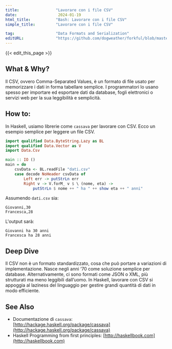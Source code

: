 ```yaml
---
title:                "Lavorare con i file CSV"
date:                  2024-01-19
html_title:           "Bash: Lavorare con i file CSV"
simple_title:         "Lavorare con i file CSV"

tag:                  "Data Formats and Serialization"
editURL:              "https://github.com/dogweather/forkful/blob/master/content/it/haskell/working-with-csv.md"
---
```


{{< edit_this_page >}}

## What & Why?
Il CSV, ovvero Comma-Separated Values, è un formato di file usato per memorizzare i dati in forma tabellare semplice. I programmatori lo usano spesso per importare ed esportare dati da database, fogli elettronici o servizi web per la sua leggibilità e semplicità.

## How to:
In Haskell, usiamo librerie come `cassava` per lavorare con CSV. Ecco un esempio semplice per leggere un file CSV.

```Haskell
import qualified Data.ByteString.Lazy as BL
import qualified Data.Vector as V
import Data.Csv

main :: IO ()
main = do
    csvData <- BL.readFile "dati.csv"
    case decode NoHeader csvData of
        Left err -> putStrLn err
        Right v -> V.forM_ v $ \ (nome, eta) ->
            putStrLn $ nome ++ " ha " ++ show eta ++ " anni"
```

Assumendo `dati.csv` sia:

```
Giovanni,30
Francesca,28
```

L'output sarà:

```
Giovanni ha 30 anni
Francesca ha 28 anni
```

## Deep Dive
Il CSV non è un formato standardizzato, cosa che può portare a variazioni di implementazione. Nasce negli anni ‘70 come soluzione semplice per database. Alternativamente, ci sono formati come JSON o XML, più strutturati ma meno leggibili dall’uomo. In Haskell, lavorare con CSV si appoggia al laziness del linguaggio per gestire grandi quantità di dati in modo efficiente.

## See Also
- Documentazione di `cassava`: [http://hackage.haskell.org/package/cassava](http://hackage.haskell.org/package/cassava)
- Haskell Programming from first principles: [http://haskellbook.com](http://haskellbook.com)
